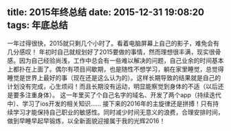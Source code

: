 title: 2015年终总结
date: 2015-12-31 19:08:20
tags: 年底总结
---

  一年过得很快，2015就只剩几个小时了。看着电脑屏幕上自己的影子，难免会有几分感叹！
  年初时自己就规划好了2015要做的事情，然而理想很丰满，现实很骨感。因为自己经验尚浅，工作中总会有一些难以解决的问题，自己业余的时间基本上都扑在上面了。偶尔有项目间歇期，也是随性不想学习，躺在家里睡觉，总觉得睡觉是世界上最好的事（现在还是这么认为的）。这样长期导致的结果就是自己的计划没有完成，心生烦闷！而且长期没有运动，明显能察觉到身体的不适（以后还是要多注重身体）。
  这一年里买了个自己名字的域名、开发了两个app（持续迭代中）、学习了ios开发的相关知识......
  接下来的2016年的主旋律还是拼搏！只有持续学习才能保持自己职业的敏感性。同时减少时间无意义的浪费，合理安排时间，做到早睡早起早锻炼，以全新面貌迎接属于我的光辉2016！

